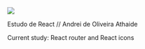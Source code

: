 <img src="https://img.shields.io/badge/study-java_scrpit-yellow">

Estudo de React // Andrei de Oliveira Athaide


Current study: React router and React icons
